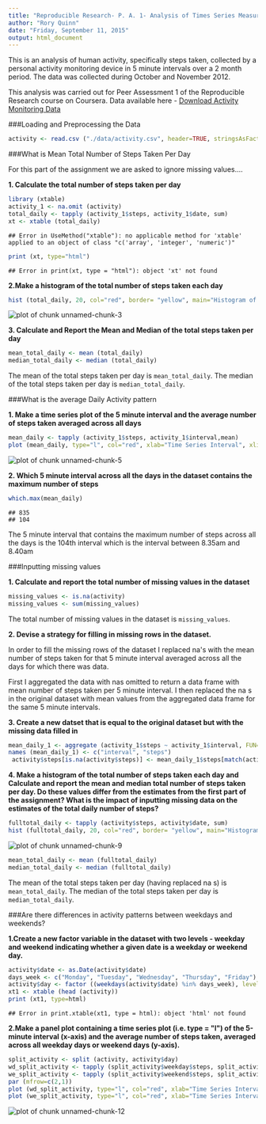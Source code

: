 ```yaml
---
title: "Reproducible Research- P. A. 1- Analysis of Times Series Measurements of Human Activity (Steps Taken)"
author: "Rory Quinn"
date: "Friday, September 11, 2015"
output: html_document
---
```


This is an analysis of human activity, specifically steps taken, collected by a personal activity monitoring device in 5 minute intervals over a 2 month period. The data was collected during October and November 2012. 

This analysis was carried out for Peer Assessment 1 of the Reproducible Research course on Coursera. Data available here - [Download Activity Monitoring Data](https://d396qusza40orc.cloudfront.net/repdata%2Fdata%2Factivity.zip) 

###Loading and Preprocessing the Data


```r
activity <- read.csv ("./data/activity.csv", header=TRUE, stringsAsFactors=FALSE)
```

###What is Mean Total Number of Steps Taken Per Day

For this part of the assignment we are asked to ignore missing values....  

**1. Calculate the total number of steps taken per day**


```r
library (xtable)
activity_1 <- na.omit (activity)
total_daily <- tapply (activity_1$steps, activity_1$date, sum)
xt <- xtable (total_daily)
```

```
## Error in UseMethod("xtable"): no applicable method for 'xtable' applied to an object of class "c('array', 'integer', 'numeric')"
```

```r
print (xt, type="html")
```

```
## Error in print(xt, type = "html"): object 'xt' not found
```

**2.Make a histogram of the total number of steps taken each day**


```r
hist (total_daily, 20, col="red", border= "yellow", main="Histogram of Total Daily Steps", xlab="Total Daily Steps", xlim=c(0,25000))
```

![plot of chunk unnamed-chunk-3](figure/unnamed-chunk-3-1.png) 

**3. Calculate and Report the Mean and Median of the total steps taken per day**


```r
mean_total_daily <- mean (total_daily)
median_total_daily <- median (total_daily)
```

The mean of the total steps taken per day is `mean_total_daily`. The median of the total steps taken per day is `median_total_daily`.

###What is the average Daily Activity pattern

**1. Make a time series plot of the 5 minute interval and the average number of steps taken averaged across all days**


```r
mean_daily <- tapply (activity_1$steps, activity_1$interval,mean)
plot (mean_daily, type="l", col="red", xlab="Time Series Interval", xlim=c(0,300), ylab="Mean Steps across all days")
```

![plot of chunk unnamed-chunk-5](figure/unnamed-chunk-5-1.png) 

**2. Which 5 minute interval across all the days in the dataset contains the maximum number of steps**


```r
which.max(mean_daily)
```

```
## 835 
## 104
```

The 5 minute interval that contains the maximum number of steps across all the days is the  104th interval which is the interval between 8.35am and 8.40am

###Inputting missing values

**1. Calculate and report the total number of missing values in the dataset**


```r
missing_values <- is.na(activity)
missing_values <- sum(missing_values)
```

The total number of missing values in the dataset is `missing_values`.

**2. Devise a strategy for filling in missing rows in the dataset.** 

In order to fill the missing rows of the dataset I replaced na's with the mean number of steps taken for that 5 minute interval averaged across all the days for which there was data. 

First I aggregated the data with nas omitted to return a data frame with mean number of steps taken per 5 minute interval. I then replaced the na s in the original dataset with mean values from the aggregated data frame for the same 5 minute intervals. 

**3. Create a new datset that is equal to the original dataset but with the missing data filled in** 


```r
mean_daily_1 <- aggregate (activity_1$steps ~ activity_1$interval, FUN=mean)
names (mean_daily_1) <- c("interval", "steps")
 activity$steps[is.na(activity$steps)] <- mean_daily_1$steps[match(activity$interval[is.na(activity$steps)],mean_daily_1$interval)]
```

**4. Make a histogram of the total number of steps taken each day and Calculate and report the mean and median total number of steps taken per day. Do these values differ from the estimates from the first part of the assignment? What is the impact of inputting missing data on the estimates of the total daily number of steps?**


```r
fulltotal_daily <- tapply (activity$steps, activity$date, sum)
hist (fulltotal_daily, 20, col="red", border= "yellow", main="Histogram of Total Daily Steps", xlab="Total Daily Steps", xlim=c(0,25000))
```

![plot of chunk unnamed-chunk-9](figure/unnamed-chunk-9-1.png) 


```r
mean_total_daily <- mean (fulltotal_daily)
median_total_daily <- median (fulltotal_daily)
```

The mean of the total steps taken per day (having replaced na s) is `mean_total_daily`. The median of the total steps taken per day is `median_total_daily`. 

###Are there differences in activity patterns between weekdays and weekends?

**1.Create a new factor variable in the dataset with two levels - weekday and weekend indicating whether a given date is a weekday or weekend day.**


```r
activity$date <- as.Date(activity$date)
days_week <- c("Monday", "Tuesday", "Wednesday", "Thursday", "Friday")
activity$day <- factor ((weekdays(activity$date) %in% days_week), levels=c(FALSE, TRUE), labels=c("weekend", "weekday"))
xt1 <- xtable (head (activity))
print (xt1, type=html)
```

```
## Error in print.xtable(xt1, type = html): object 'html' not found
```

**2.Make a panel plot containing a time series plot (i.e. type = "l") of the 5-minute interval (x-axis) and the average number of steps taken, averaged across all weekday days or weekend days (y-axis).**


```r
split_activity <- split (activity, activity$day)
wd_split_activity <- tapply (split_activity$weekday$steps, split_activity$weekday$interval, mean)
we_split_activity <- tapply (split_activity$weekend$steps, split_activity$weekend$interval, mean)
par (mfrow=c(2,1))
plot (wd_split_activity, type="l", col="red", xlab="Time Series Interval", ylab= "Mean Steps", main="Weekday", ylim=c(0,250))
plot (we_split_activity, type="l", col="red", xlab="Time Series Interval",  ylab= "Mean Steps", main="Weekend", ylim=c(0,250))
```

![plot of chunk unnamed-chunk-12](figure/unnamed-chunk-12-1.png) 

